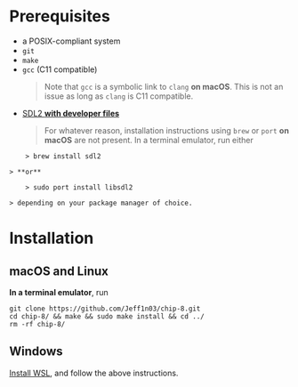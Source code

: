 # Prerequisites
- a POSIX-compliant system
- `git`
- `make`
- `gcc` (C11 compatible)
    > Note that `gcc` is a symbolic link to `clang` **on macOS**. This is not an issue as long as `clang` is C11 compatible.
- [SDL2 **with developer files**](https://wiki.libsdl.org/SDL2/Installation)
    > For whatever reason, installation instructions using `brew` or `port` **on macOS** are not present. In a terminal emulator, run either
```
    > brew install sdl2
```
    > **or**
```
    > sudo port install libsdl2
```
    > depending on your package manager of choice.
# Installation
## macOS and Linux
**In a terminal emulator**, run
```
git clone https://github.com/Jeff1n03/chip-8.git
cd chip-8/ && make && sudo make install && cd ../
rm -rf chip-8/
```
## Windows
[Install WSL](https://learn.microsoft.com/en-us/windows/wsl/install), and follow the above instructions.
